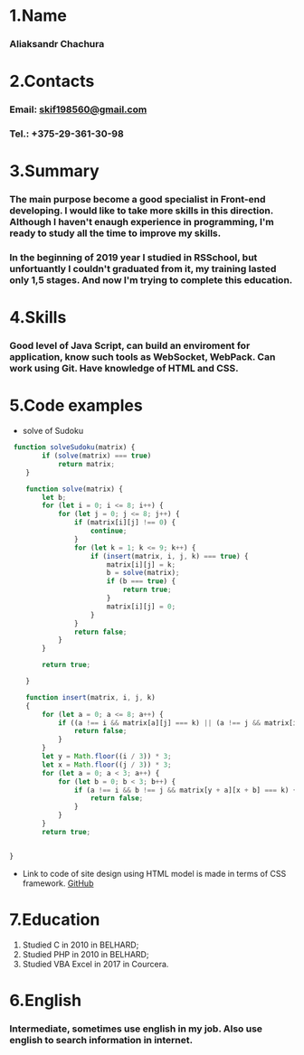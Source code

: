 # 1.Name
### Aliaksandr Chachura

# 2.Contacts
### Email: skif198560@gmail.com
### Tel.: +375-29-361-30-98

# 3.Summary
### The main purpose become a good specialist in Front-end developing. I would like to take more skills in this direction. Although I haven't enaugh experience in programming, I'm ready to study all the time to improve my skills. 
### In the beginning of 2019 year I studied in RSSchool, but unfortuantly I couldn't graduated from it, my training lasted only 1,5 stages. And now I'm trying to complete this education. 

# 4.Skills
### Good level of Java Script, can build an enviroment for application, know such tools as WebSocket, WebPack. Can work using Git. Have knowledge of HTML and CSS.

# 5.Code examples
* solve of Sudoku
```javascript
 function solveSudoku(matrix) {
        if (solve(matrix) === true)
            return matrix;
    }

    function solve(matrix) {
        let b;
        for (let i = 0; i <= 8; i++) {
            for (let j = 0; j <= 8; j++) {
                if (matrix[i][j] !== 0) {
                    continue;
                }
                for (let k = 1; k <= 9; k++) {
                    if (insert(matrix, i, j, k) === true) {
                        matrix[i][j] = k;
                        b = solve(matrix);
                        if (b === true) {
                            return true;
                        }
                        matrix[i][j] = 0;
                    }
                }
                return false;
            }
        }

        return true;

    }

    function insert(matrix, i, j, k)
    {
        for (let a = 0; a <= 8; a++) {
            if ((a !== i && matrix[a][j] === k) || (a !== j && matrix[i][a] === k)) {
                return false;
            }
        }
        let y = Math.floor((i / 3)) * 3;
        let x = Math.floor((j / 3)) * 3;
        for (let a = 0; a < 3; a++) {
            for (let b = 0; b < 3; b++) {
                if (a !== i && b !== j && matrix[y + a][x + b] === k) {
                    return false;
                }
            }
        }
        return true;


}
```
* Link to сode of site design using HTML model is made in terms of CSS framework.
[GitHub](https://github.com/AliaksandrChachura/hexal)

# 7.Education
1. Studied C in 2010 in BELHARD;
1. Studied PHP in 2010 in BELHARD;
1. Studied VBA Excel in 2017 in Courcera.

# 6.English
### Intermediate, sometimes use english in my job. Also use english to search information in internet.